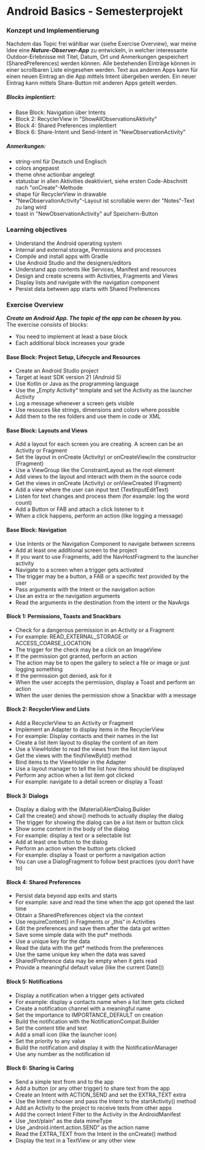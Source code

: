 # Android Basics - Semesterprojekt

### Konzept und Implementierung
Nachdem das Topic frei wählbar war (siehe Exercise Overview), war meine Idee eine ***Nature-Observer-App*** zu entwickeln, in welcher interessante Outdoor-Erlebnisse mit Titel, Datum, Ort und Anmerkungen gespeichert (SharedPreferences) werden können.
Alle bestehenden Einträge können in einer scrollbaren Liste eingesehen werden.
Text aus anderen Apps kann für einen neuen Eintrag an die App mittels Intent übergeben werden.
Ein neuer Eintrag kann mittels Share-Button mit anderen Apps geteilt werden.

##### Blocks implentiert:
- Base Block: Navigation über Intents
- Block 2: RecyclerView in "ShowAllObservationsAktivity"
- Block 4: Shared Preferences implentiert
- Block 6: Share-Intent und Send-Intent in "NewObservationActivity"

##### Anmerkungen:
- string-xml für Deutsch und Englisch
- colors angepasst
- theme ohne actionbar angelegt
- statusbar in allen Aktivities deaktiviert, siehe ersten Code-Abschnitt nach "onCreate"-Methode
- shape für RecyclerView in drawable
- "NewObservationActivity"-Layout ist scrollable wenn der "Notes"-Text zu lang wird
- toast in "NewObservationActivity" auf Speichern-Button


### Learning objectives

- Understand the Android operating system
- Internal and external storage, Permissions and processes
- Compile and install apps with Gradle
- Use Android Studio and the designers/editors
- Understand app contents like Services, Manifest and resources
- Design and create screens with Activities, Fragments and Views
- Display lists and navigate with the navigation component
- Persist data between app starts with Shared Preferences

### Exercise Overview
***Create an Android App. The topic of the app can be chosen by you.***<br/>
The exercise consists of blocks:
- You need to implement at least a base block
- Each additional block increases your grade

#### Base Block: Project Setup, Lifecycle and Resources
- Create an Android Studio project
- Target at least SDK version 21 (Android 5)
- Use Kotlin or Java as the programming language
- Use the „Empty Activity“ template and set the Activity as the launcher Activity
- Log a message whenever a screen gets visible
- Use resouces like strings, dimensions and colors where possible
- Add them to the res folders and use them in code or XML

#### Base Block: Layouts and Views
- Add a layout for each screen you are creating. A screen can be an Activity or Fragment
- Set the layout in onCreate (Activity) or onCreateView/in the constructor (Fragment)
- Use a ViewGroup like the ConstraintLayout as the root element
- Add views to the layout and interact with them in the source code
- Get the views in onCreate (Activity) or onViewCreated (Fragment)
- Add a view where the user can input text (TextInputEditText)
- Listen for text changes and process them (for example: log the word count)
- Add a Button or FAB and attach a click listener to it
- When a click happens, perform an action (like logging a message)

#### Base Block: Navigation
- Use Intents or the Navigation Component to navigate between screens
- Add at least one additional screen to the project
- If you want to use Fragments, add the NavHostFragment to the launcher activity
- Navigate to a screen when a trigger gets activated
- The trigger may be a button, a FAB or a specific text provided by the user
- Pass arguments with the Intent or the navigation action
- Use an extra or the navigation arguments
- Read the arguments in the destination from the intent or the NavArgs

#### Block 1: Permissions, Toasts and Snackbars
- Check for a dangerous permission in an Activity or a Fragment
- For example: READ_EXTERNAL_STORAGE or ACCESS_COARSE_LOCATION
- The trigger for the check may be a click on an ImageView
- If the permission got granted, perform an action
- The action may be to open the gallery to select a file or image or just logging something
- If the permission got denied, ask for it
- When the user accepts the permission, display a Toast and perform an action
- When the user denies the permission show a Snackbar with a message

#### Block 2: RecyclerView and Lists
- Add a RecyclerView to an Activity or Fragment
- Implement an Adapter to display items in the RecyclerView
- For example: Display contacts and their names in the list
- Create a list item layout to display the content of an item
- Use a ViewHolder to read the views from the list item layout
- Get the views with the findViewById() method
- Bind items to the ViewHolder in the Adapter
- Use a layout manager to tell the list how items should be displayed
- Perform any action when a list item got clicked
- For example: navigate to a detail screen or display a Toast

#### Block 3: Dialogs
- Display a dialog with the (Material)AlertDialog.Builder
- Call the create() and show() methods to actually display the dialog
- The trigger for showing the dialog can be a list item or button click
- Show some content in the body of the dialog
- For example: display a text or a selectable list
- Add at least one button to the dialog
- Perform an action when the button gets clicked
- For example: display a Toast or perform a navigation action
- You can use a DialogFragment to follow best practices (you don‘t have to)

#### Block 4: Shared Preferences
- Persist data beyond app exits and starts
- For example: save and read the time when the app got opened the last time
- Obtain a SharedPreferences object via the context
- Use requireContext() in Fragments or „this“ in Activities
- Edit the preferences and save them after the data got written
- Save some simple data with the put* methods
- Use a unique key for the data
- Read the data with the get* methods from the preferences
- Use the same unique key when the data was saved
- SharedPreference data may be empty when it gets read
- Provide a meaningful default value (like the current Date())

#### Block 5: Notifications
- Display a notification when a trigger gets activated
- For example: display a contacts name when a list item gets clicked
- Create a notification channel with a meaningful name
- Set the importance to IMPORTANCE_DEFAULT on creation
- Build the notification with the NotificationCompat.Builder
- Set the content title and text
- Add a small icon (like the launcher icon)
- Set the priority to any value
- Build the notification and display it with the NotificationManager
- Use any number as the notification id

#### Block 6: Sharing is Caring
- Send a simple text from and to the app
- Add a button (or any other trigger) to share text from the app
- Create an Intent with ACTION_SEND and set the EXTRA_TEXT extra
- Use the Intent chooser and pass the Intent to the startActivity() method
- Add an Activity to the project to receive texts from other apps
- Add the correct Intent Filter to the Activity in the AndroidManifest
- Use „text/plain“ as the data mimeType
- Use „android.intent.action.SEND“ as the action name
- Read the EXTRA_TEXT from the Intent in the onCreate() method
- Display the text in a TextView or any other view
 
